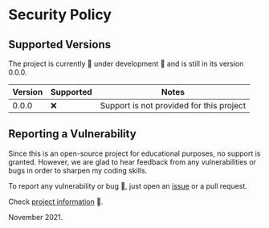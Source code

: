 # Security Policy

## Supported Versions

The project is currently :construction: under development :construction: and is still in its version 0.0.0.

| Version | Supported | Notes |
| ------- | --------- | ----- |
| 0.0.0   | :x:       | Support is not provided for this project |

## Reporting a Vulnerability

Since this is an open-source project for educational purposes, no support is granted. However, we are
glad to hear feedback from any vulnerabilities or bugs in order to sharpen my coding skills.

To report any vulnerability or bug :rotating_light:, just open an [issue](https://github.com/fcesc-code/teatre/issues) or a pull request.

Check [project information](https://github.com/fcesc-code/teatre#readme) :open_book:.

November 2021.
